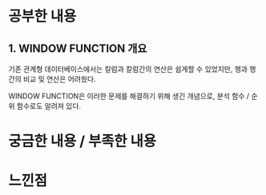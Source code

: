 # 공부한 내용

## **1. WINDOW FUNCTION 개요**

기존 관계형 데이터베이스에서는 칼럼과 칼럼간의 연산은 쉽게할 수 있었지만, 행과 행간의 비교 및 연산은 어려웠다.

WINDOW FUNCTION은 이러한 문제를 해결하기 위해 생긴 개념으로, 분석 함수 / 순위 함수로도 알려져 있다.

# 궁금한 내용 / 부족한 내용

# 느낀점